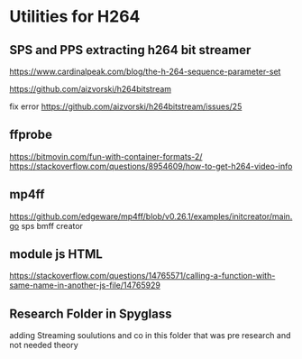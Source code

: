 # Utilities for H264
## SPS and PPS extracting h264 bit streamer

https://www.cardinalpeak.com/blog/the-h-264-sequence-parameter-set

https://github.com/aizvorski/h264bitstream

fix error
https://github.com/aizvorski/h264bitstream/issues/25

## ffprobe

https://bitmovin.com/fun-with-container-formats-2/
https://stackoverflow.com/questions/8954609/how-to-get-h264-video-info

## mp4ff
https://github.com/edgeware/mp4ff/blob/v0.26.1/examples/initcreator/main.go
sps bmff creator


## module js HTML
https://stackoverflow.com/questions/14765571/calling-a-function-with-same-name-in-another-js-file/14765929

## Research Folder in Spyglass
adding Streaming soulutions and co in this folder that was pre research and not needed theory